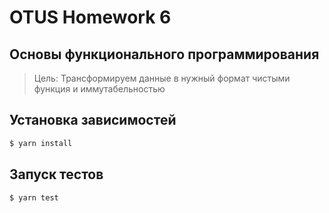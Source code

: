 # OTUS Homework 6

## Основы функционального программирования
> Цель: Трансформируем данные в нужный формат чистыми функция и иммутабельностью

## Установка зависимостей
```sh
$ yarn install
```

## Запуск тестов
```sh
$ yarn test
```
